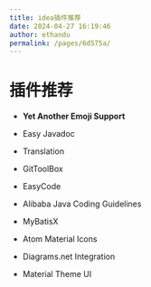 ```yaml
---
title: idea插件推荐
date: 2024-04-27 16:19:46
author: ethandu
permalink: /pages/6d575a/
---
```

# 插件推荐

- **Yet Another Emoji Support**

- Easy Javadoc
- Translation
- GitToolBox
- EasyCode
- Alibaba Java Coding Guidelines

- MyBatisX

- Atom Material Icons
- Diagrams.net Integration
- Material Theme UI